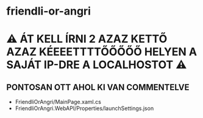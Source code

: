 # friendli-or-angri

# ⚠️ ÁT KELL ÍRNI 2 AZAZ KETTŐ AZAZ KÉEEETTTTŐŐŐŐŐ HELYEN A SAJÁT IP-DRE A LOCALHOSTOT ⚠️
## PONTOSAN OTT AHOL KI VAN COMMENTELVE

- FriendliOrAngri/MainPage.xaml.cs
- FriendliOrAngri.WebAPI/Properties/launchSettings.json
